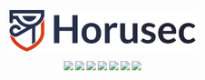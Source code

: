 <p align="center" margin="20 0"><a href="https://horusec.io/"><img src="assets/horusec_logo.png" alt="logo_header" width="65%" style="max-width:100%;"/></a></p>

<p align="center">
    <a href="https://github.com/ZupIT/horusec-devkit/pulse" alt="activity">
        <img src="https://img.shields.io/github/commit-activity/m/ZupIT/horusec-devkit"/></a>
    <a href="https://github.com/ZupIT/horusec-devkit/graphs/contributors" alt="contributors">
        <img src="https://img.shields.io/github/contributors/ZupIT/horusec-devkit"/></a>
    <a href="https://github.com/ZupIT/horusec-devkit/actions/workflows/lint.yml" alt="lint">
        <img src="https://img.shields.io/github/workflow/status/ZupIT/horusec-devkit/Lint?label=Lint"/></a>
    <a href="https://github.com/ZupIT/horusec-devkit/actions/workflows/tests.yml" alt="test">
        <img src="https://img.shields.io/github/workflow/status/ZupIT/horusec-devkit/Test?label=Test"/></a>
    <a href="https://github.com/ZupIT/horusec-devkit/actions/workflows/security.yml" alt="security">
        <img src="https://img.shields.io/github/workflow/status/ZupIT/horusec-devkit/Security?label=Security"/></a>
    <a href="https://github.com/ZupIT/horusec-devkit/actions/workflows/coverage.yml" alt="coverage">
        <img src="https://img.shields.io/github/workflow/status/ZupIT/horusec-devkit/Coverage?label=Coverage"/></a>
    <a href="https://opensource.org/licenses/Apache-2.0" alt="license">
        <img src="https://img.shields.io/badge/License-Apache%202.0-blue.svg"/></a>
</p>

